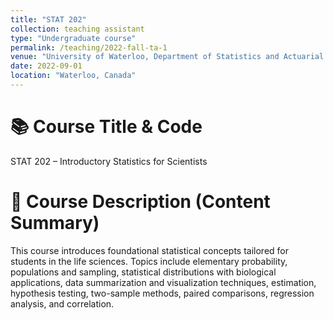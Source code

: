 ```yaml
---
title: "STAT 202"
collection: teaching assistant
type: "Undergraduate course"
permalink: /teaching/2022-fall-ta-1
venue: "University of Waterloo, Department of Statistics and Actuarial Science"
date: 2022-09-01
location: "Waterloo, Canada"
---
```


📚 Course Title & Code
======
STAT 202 – Introductory Statistics for Scientists

🧾 Course Description (Content Summary)
======
This course introduces foundational statistical concepts tailored for students in the life sciences. Topics include elementary probability, populations and sampling, statistical distributions with biological applications, data summarization and visualization techniques, estimation, hypothesis testing, two-sample methods, paired comparisons, regression analysis, and correlation.


